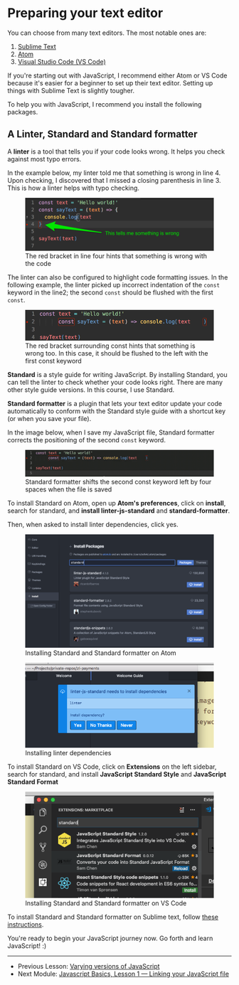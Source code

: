 # Preparing your text editor

You can choose from many text editors. The most notable ones are:

1. [Sublime Text](https://www.sublimetext.com)
2. [Atom](https://atom.io)
3. [Visual Studio Code (VS Code)](https://code.visualstudio.com)

If you're starting out with JavaScript, I recommend either Atom or VS Code because it's easier for a beginner to set up their text editor. Setting up things with Sublime Text is slightly tougher.

To help you with JavaScript, I recommend you install the following packages.

## A Linter, Standard and Standard formatter

A **linter** is a tool that tells you if your code looks wrong. It helps you check against most typo errors.

In the example below, my linter told me that something is wrong in line 4. Upon checking, I discovered that I missed a closing parenthesis in line 3. This is how a linter helps with typo checking.

<figure>
  <img src="../../images/intro/text-editor/lint.png" alt="A green arrow pointing to line four, which has a red bracket. This red bracket hints that something is wrong with the code">
  <figcaption>The red bracket in line four hints that something is wrong with the code</figcaption>
</figure>

The linter can also be configured to highlight code formatting issues. In the following example, the linter picked up incorrect indentation of the `const` keyword in the line2; the second `const` should be flushed with the first `const`.

<figure>
  <img src="../../images/intro/text-editor/lint-format.png" alt="An image showing a red bracket on the const keyword because it's indented by four spaces">
  <figcaption>The red bracket surrounding const hints that something is wrong too. In this case, it should be flushed to the left with the first const keyword</figcaption>
</figure>

**Standard** is a style guide for writing JavaScript. By installing Standard, you can tell the linter to check whether your code looks right. There are many other style guide versions. In this course, I use Standard.

**Standard formatter** is a plugin that lets your text editor update your code automatically to conform with the Standard style guide with a shortcut key (or when you save your file).

In the image below, when I save my JavaScript file, Standard formatter corrects the positioning of the second `const` keyword.

<figure>
  <img src="../../images/intro/text-editor/lint-formatting.gif" alt="An GIF that shows the second const keyword shifting left by four spaces to be flushed with the first const keyword">
  <figcaption>Standard formatter shifts the second const keyword left by four spaces when the file is saved</figcaption>
</figure>

To install Standard on Atom, open up **Atom's preferences**, click on **install**, search for standard, and **install linter-js-standard** and **standard-formatter**.

Then, when asked to install linter dependencies, click yes.

<figure>
  <img src="../../images/intro/text-editor/atom.png " alt="Atom's package install screen that shows standard and standard-formatter">
  <figcaption>Installing Standard and Standard formatter on Atom</figcaption>
</figure>

<figure>
  <img src="../../images/intro/text-editor/atom-deps.png" alt="Installing linter dependencies">
  <figcaption>Installing linter dependencies</figcaption>
</figure>

To install Standard on VS Code, click on **Extensions** on the left sidebar, search for standard, and install **JavaScript Standard Style** and **JavaScript Standard Format**

<figure>
  <img src="../../images/intro/text-editor/vs.png" alt="VS Code's extension screen that show Standard and Standard formatter">
  <figcaption>Installing Standard and Standard formatter on VS Code</figcaption>
</figure>

To install Standard and Standard formatter on Sublime text, follow [these instructions](https://zellwk.com/blog/js-env/#setting-up-a-standard-in-sublime-text).

You're ready to begin your JavaScript journey now. Go forth and learn JavaScript! :)

---

- Previous Lesson: [Varying versions of JavaScript](04.varying-versions-of-javascript.md)
- Next Module: [Javascript Basics, Lesson 1 — Linking your JavaScript file](../02.js-basics/01.linking.md)